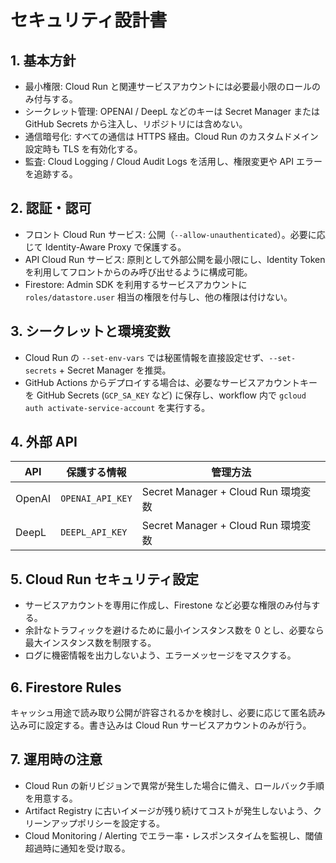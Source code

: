 # セキュリティ設計書

## 1. 基本方針

- 最小権限: Cloud Run と関連サービスアカウントには必要最小限のロールのみ付与する。
- シークレット管理: OPENAI / DeepL などのキーは Secret Manager または GitHub Secrets から注入し、リポジトリには含めない。
- 通信暗号化: すべての通信は HTTPS 経由。Cloud Run のカスタムドメイン設定時も TLS を有効化する。
- 監査: Cloud Logging / Cloud Audit Logs を活用し、権限変更や API エラーを追跡する。

## 2. 認証・認可

- フロント Cloud Run サービス: 公開（`--allow-unauthenticated`）。必要に応じて Identity-Aware Proxy で保護する。
- API Cloud Run サービス: 原則として外部公開を最小限にし、Identity Token を利用してフロントからのみ呼び出せるように構成可能。
- Firestore: Admin SDK を利用するサービスアカウントに `roles/datastore.user` 相当の権限を付与し、他の権限は付けない。

## 3. シークレットと環境変数

- Cloud Run の `--set-env-vars` では秘匿情報を直接設定せず、`--set-secrets` + Secret Manager を推奨。
- GitHub Actions からデプロイする場合は、必要なサービスアカウントキーを GitHub Secrets (`GCP_SA_KEY` など) に保存し、workflow 内で `gcloud auth activate-service-account` を実行する。

## 4. 外部 API

| API    | 保護する情報     | 管理方法                            |
| ------ | ---------------- | ----------------------------------- |
| OpenAI | `OPENAI_API_KEY` | Secret Manager + Cloud Run 環境変数 |
| DeepL  | `DEEPL_API_KEY`  | Secret Manager + Cloud Run 環境変数 |

## 5. Cloud Run セキュリティ設定

- サービスアカウントを専用に作成し、Firestone など必要な権限のみ付与する。
- 余計なトラフィックを避けるために最小インスタンス数を 0 とし、必要なら最大インスタンス数を制限する。
- ログに機密情報を出力しないよう、エラーメッセージをマスクする。

## 6. Firestore Rules

キャッシュ用途で読み取り公開が許容されるかを検討し、必要に応じて匿名読み込み可に設定する。書き込みは Cloud Run サービスアカウントのみが行う。

## 7. 運用時の注意

- Cloud Run の新リビジョンで異常が発生した場合に備え、ロールバック手順を用意する。
- Artifact Registry に古いイメージが残り続けてコストが発生しないよう、クリーンアップポリシーを設定する。
- Cloud Monitoring / Alerting でエラー率・レスポンスタイムを監視し、閾値超過時に通知を受け取る。
